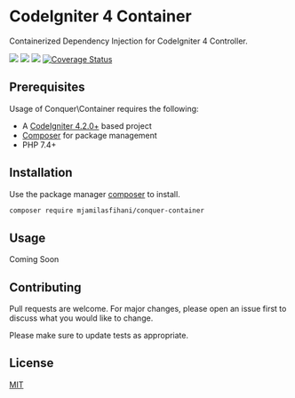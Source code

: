 # CodeIgniter 4 Container
Containerized Dependency Injection for CodeIgniter 4 Controller.

[![](https://github.com/mjamilasfihani/codeigniter4-container/workflows/PHPUnit/badge.svg)](https://github.com/mjamilasfihani/codeigniter4-container/actions/workflows/phpunit.yml)
[![](https://github.com/mjamilasfihani/codeigniter4-container/workflows/PHPStan/badge.svg)](https://github.com/mjamilasfihani/codeigniter4-container/actions/workflows/phpstan.yml)
[![](https://github.com/mjamilasfihani/codeigniter4-container/workflows/Deptrac/badge.svg)](https://github.com/mjamilasfihani/codeigniter4-container/actions/workflows/deptrac.yml)
[![Coverage Status](https://coveralls.io/repos/github/mjamilasfihani/codeigniter4-container/badge.svg?branch=develop)](https://coveralls.io/github/mjamilasfihani/codeigniter4-container?branch=develop)

## Prerequisites
Usage of Conquer\Container requires the following:

- A [CodeIgniter 4.2.0+](https://github.com/codeigniter4/CodeIgniter4/) based project
- [Composer](https://getcomposer.org/) for package management
- PHP 7.4+

## Installation
Use the package manager [composer](https://getcomposer.org/) to install.

```bash
composer require mjamilasfihani/conquer-container
```

## Usage
Coming Soon

## Contributing
Pull requests are welcome. For major changes, please open an issue first to discuss what you would like to change.

Please make sure to update tests as appropriate.

## License
[MIT](https://choosealicense.com/licenses/mit/)

